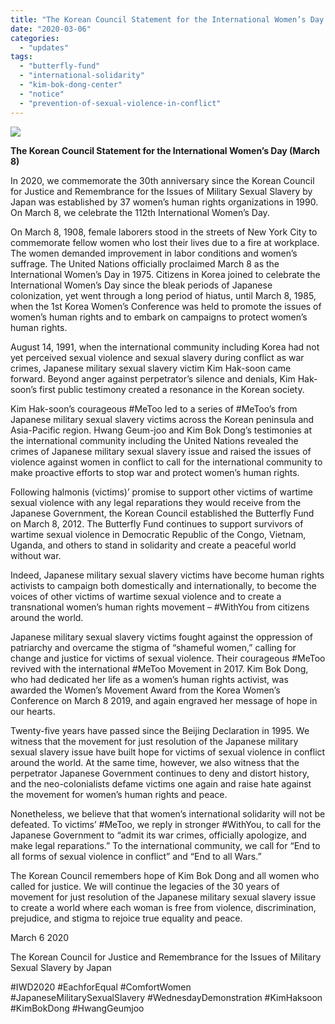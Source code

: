```yaml
---
title: "The Korean Council Statement for the International Women’s Day (March 8)"
date: "2020-03-06"
categories: 
  - "updates"
tags: 
  - "butterfly-fund"
  - "international-solidarity"
  - "kim-bok-dong-center"
  - "notice"
  - "prevention-of-sexual-violence-in-conflict"
---
```


![](https://r2.womenandwar.net/2020/03/캡처.jpg)

**The Korean Council Statement for the International Women’s Day (March 8)**

In 2020, we commemorate the 30th anniversary since the Korean Council for Justice and Remembrance for the Issues of Military Sexual Slavery by Japan was established by 37 women’s human rights organizations in 1990. On March 8, we celebrate the 112th International Women’s Day.

On March 8, 1908, female laborers stood in the streets of New York City to commemorate fellow women who lost their lives due to a fire at workplace. The women demanded improvement in labor conditions and women’s suffrage. The United Nations officially proclaimed March 8 as the International Women’s Day in 1975. Citizens in Korea joined to celebrate the International Women’s Day since the bleak periods of Japanese colonization, yet went through a long period of hiatus, until March 8, 1985, when the 1st Korea Women’s Conference was held to promote the issues of women’s human rights and to embark on campaigns to protect women’s human rights.

August 14, 1991, when the international community including Korea had not yet perceived sexual violence and sexual slavery during conflict as war crimes, Japanese military sexual slavery victim Kim Hak-soon came forward. Beyond anger against perpetrator’s silence and denials, Kim Hak-soon’s first public testimony created a resonance in the Korean society.

Kim Hak-soon’s courageous #MeToo led to a series of #MeToo’s from Japanese military sexual slavery victims across the Korean peninsula and Asia-Pacific region. Hwang Geum-joo and Kim Bok Dong’s testimonies at the international community including the United Nations revealed the crimes of Japanese military sexual slavery issue and raised the issues of violence against women in conflict to call for the international community to make proactive efforts to stop war and protect women’s human rights.

Following halmonis (victims)’ promise to support other victims of wartime sexual violence with any legal reparations they would receive from the Japanese Government, the Korean Council established the Butterfly Fund on March 8, 2012. The Butterfly Fund continues to support survivors of wartime sexual violence in Democratic Republic of the Congo, Vietnam, Uganda, and others to stand in solidarity and create a peaceful world without war.

Indeed, Japanese military sexual slavery victims have become human rights activists to campaign both domestically and internationally, to become the voices of other victims of wartime sexual violence and to create a transnational women’s human rights movement – #WithYou from citizens around the world.

Japanese military sexual slavery victims fought against the oppression of patriarchy and overcame the stigma of “shameful women,” calling for change and justice for victims of sexual violence. Their courageous #MeToo revived with the international #MeToo Movement in 2017. Kim Bok Dong, who had dedicated her life as a women’s human rights activist, was awarded the Women’s Movement Award from the Korea Women’s Conference on March 8 2019, and again engraved her message of hope in our hearts.

Twenty-five years have passed since the Beijing Declaration in 1995. We witness that the movement for just resolution of the Japanese military sexual slavery issue have built hope for victims of sexual violence in conflict around the world. At the same time, however, we also witness that the perpetrator Japanese Government continues to deny and distort history, and the neo-colonialists defame victims one again and raise hate against the movement for women’s human rights and peace.

Nonetheless, we believe that that women’s international solidarity will not be defeated. To victims’ #MeToo, we reply in stronger #WithYou, to call for the Japanese Government to “admit its war crimes, officially apologize, and make legal reparations.” To the international community, we call for “End to all forms of sexual violence in conflict” and “End to all Wars.”

The Korean Council remembers hope of Kim Bok Dong and all women who called for justice. We will continue the legacies of the 30 years of movement for just resolution of the Japanese military sexual slavery issue to create a world where each woman is free from violence, discrimination, prejudice, and stigma to rejoice true equality and peace.

March 6 2020

The Korean Council for Justice and Remembrance for the Issues of Military Sexual Slavery by Japan

#IWD2020 #EachforEqual #ComfortWomen #JapaneseMilitarySexualSlavery #WednesdayDemonstration #KimHaksoon #KimBokDong #HwangGeumjoo
